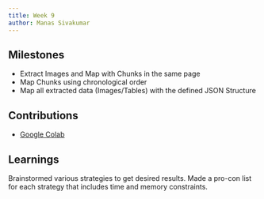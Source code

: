 ```yaml
---
title: Week 9
author: Manas Sivakumar
---
```


## Milestones
- Extract Images and Map with Chunks in the same page
- Map Chunks using chronological order
- Map all extracted data (Images/Tables) with the defined JSON Structure

## Contributions
- [Google Colab](https://colab.research.google.com/drive/1dtIgnFdyLK-dZjBNdbp1_C7L-QiE6wLN#scrollTo=MQIkGCXSzeRC)
  
## Learnings
Brainstormed various strategies to get desired results. Made a pro-con list for each strategy that includes time and memory constraints.
